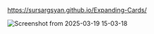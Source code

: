
https://sursargsyan.github.io/Expanding-Cards/

![Screenshot from 2025-03-19 15-03-18](https://github.com/user-attachments/assets/9cbf1ac4-b721-4884-a856-2f28a716a45c)
